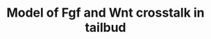 ---
annotations:
- type: Pathway Ontology
  value: fibroblast growth factor signaling pathway
- type: Pathway Ontology
  value: Wnt signaling pathway
authors:
- Khanspers
description: A simple model of the Fgf and Wnt gene network in the zebrafish tailbud.  Fgf
  signaling inhibits transcription of the Wnt inhibitors dkk1 and notum1a. PI3k signaling
  activates the Wnt pathway by phosphorylating (inactivating) Gsk3β. Phosphorylation
  of Gsk3β also leads to an increase in active Erk levels, suggesting Wnt signaling
  promotes Mapk activity. Fgf and Wnt have opposing effects on transcription of co-regulated
  genes, which include Fgf (spred3) and Wnt (dkk1, notum1a) inhibitors. (From Stulberg
  et al)
last-edited: 2017-07-26
organisms:
- Danio rerio
redirect_from:
- /index.php/Pathway:WP4021
- /instance/WP4021
schema-jsonld:
- '@context': https://schema.org/
  '@id': https://wikipathways.github.io/pathways/WP4021.html
  '@type': Dataset
  creator:
    '@type': Organization
    name: WikiPathways
  description: A simple model of the Fgf and Wnt gene network in the zebrafish tailbud.  Fgf
    signaling inhibits transcription of the Wnt inhibitors dkk1 and notum1a. PI3k
    signaling activates the Wnt pathway by phosphorylating (inactivating) Gsk3β. Phosphorylation
    of Gsk3β also leads to an increase in active Erk levels, suggesting Wnt signaling
    promotes Mapk activity. Fgf and Wnt have opposing effects on transcription of
    co-regulated genes, which include Fgf (spred3) and Wnt (dkk1, notum1a) inhibitors.
    (From Stulberg et al)
  keywords:
  - wnt3
  - erk1
  - pik3cg
  - wnt5b
  - dkk1b
  - pik3ca
  - pik3cb
  - pik3cd
  - fgf10b
  - spt
  - wnt11
  - tbx6
  - spred3
  - fgf24
  - erk2
  - fgf3
  - ntl
  - fgf4
  - wnt3a
  - wnt8a
  - fgf10a
  - wnt7ba
  - fgf16
  - fgf17
  - fgf8a
  - notum1a
  - dkk1a
  - gsk3b
  - fgf19
  license: CC0
  name: Model of Fgf and Wnt crosstalk in tailbud
seo: CreativeWork
title: Model of Fgf and Wnt crosstalk in tailbud
wpid: WP4021
---